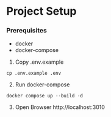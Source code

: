 # Project Setup

### Prerequisites
- docker
- docker-compose

1. Copy .env.example

```
cp .env.example .env
```

2. Run docker-compose

```
docker compose up --build -d
```

3. Open Browser http://localhost:3010


